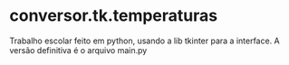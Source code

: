 # conversor.tk.temperaturas
Trabalho escolar feito em python,
usando a lib tkinter para a interface.
A versão definitiva  é o arquivo main.py
